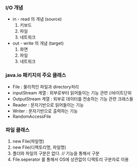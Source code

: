### I/O 개념

* in - read 의 개념  (source)
  1. 키보드
  2. 파일
  3. 네트워크
* out - write 의 개념 (target)
  1. 화면
  2. 파일
  3. 네트워크

### java.io 패키지의 주요 클래스
 * File : 물리적인 파일과 directory처리
 * inputStream 계열 : 외부로부터 읽어들이는 기능 관련 //바이트단위
 * OutputStream 계열 : 외부로 데이터를 전송하는 기능 관련 크래스들
 * Reader : 문자기반으로 읽어들이는 기능
 * Writer : 문자기반으로 출력하는 기능
 * RandomAccessFile

### 파일 클래스
1. new File(파일명)
2. new File(디렉토리명, 파일명)
3. 폴더와 파일의 구분은 없다. // 기능을 통해서 구분
4. File.seperator 를 통해서 OS에 상관없이 디렉토리 구분자로 이용
